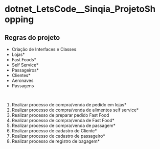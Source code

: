 # dotnet_LetsCode__Sinqia_ProjetoShopping

## Regras do projeto

- Criação de Interfaces e Classes
- Lojas*
- Fast Foods*
- Self Service*
- Passageiros*
- Clientes*
- Aeronaves
- Passagens

<br>

1. Realizar processo de compra/venda de pedido em lojas*
2. Realizar processo de compra/venda de alimentos self service*
3. Realizar processo de preparar pedido Fast Food
4. Realizar processo de compra/venda de Fast Food*
5. Realizar processo de compra/venda de passagem*
6. Realizar processo de cadastro de Cliente*
7. Realizar processo de cadastro de passageiro*
8. Realizar processo de registro de bagagem*